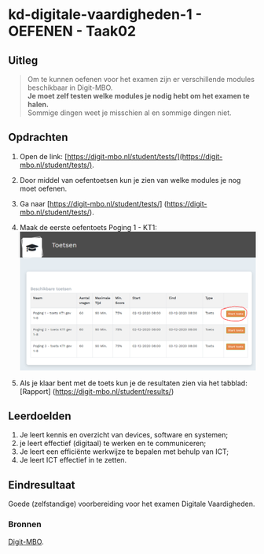 # kd-digitale-vaardigheden-1 - OEFENEN - Taak02

## Uitleg
> Om te kunnen oefenen voor het examen zijn er verschillende modules beschikbaar in Digit-MBO.  
> **Je moet zelf testen welke modules je nodig hebt om het examen te halen.**  
> Sommige dingen weet je misschien al en sommige dingen niet.

## Opdrachten
1. Open de link: [https://digit-mbo.nl/student/tests/](https://digit-mbo.nl/student/tests/).
1. Door middel van oefentoetsen kun je zien van welke modules je nog moet oefenen.
2. Ga naar [https://digit-mbo.nl/student/tests/] (https://digit-mbo.nl/student/tests/).
3. Maak de eerste oefentoets Poging 1 - KT1:
![kies de eerste oefentoets](./images/oefentoets1.PNG)

4. Als je klaar bent met de toets kun je de resultaten zien via het tabblad: [Rapport] (https://digit-mbo.nl/student/results/)


## Leerdoelden
1. Je leert kennis en overzicht van devices, software en systemen;
2. je leert effectief (digitaal) te werken en te communiceren;
3. Je leert een efficiënte werkwijze te bepalen met behulp van ICT;
4. Je leert ICT effectief in te zetten.

## Eindresultaat
Goede (zelfstandige) voorbereiding voor het examen Digitale Vaardigheden.

### Bronnen
[Digit-MBO](https://digit-mbo.nl/).